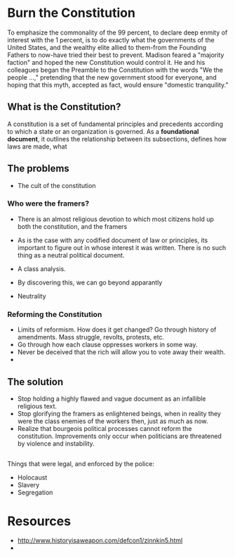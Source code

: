 # Burn the Constitution



To emphasize the commonality
of the 99 percent, to declare deep enmity of interest with the 1 percent, is to do exactly what the
governments of the United States, and the wealthy elite allied to them-from the Founding Fathers to
now-have tried their best to prevent. Madison feared a "majority faction" and hoped the new
Constitution would control it. He and his colleagues began the Preamble to the Constitution with
the words "We the people ...," pretending that the new government stood for everyone, and hoping
that this myth, accepted as fact, would ensure "domestic tranquility."



## What is the Constitution?

A constitution is a set of fundamental principles and precedents according to which a state or an organization is governed. As a **foundational document**, it outlines the relationship between its subsections, defines how laws are made, what 

## The problems
- The cult of the constitution
### Who were the framers?

- There is an almost religious devotion to which most citizens hold up both the constitution, and the framers

- As is the case with any codified document of law or principles, its important to figure out in whose interest it was written. There is no such thing as a neutral political document. 
- A class analysis.
- By discovering this, we can go beyond apparantly 
- Neutrality

### Reforming the Constitution

- Limits of reformism. How does it get changed? Go through history of amendments. Mass struggle, revolts, protests, etc. 
- Go through how each clause oppresses workers in some way.
- Never be deceived that the rich will allow you to vote away their wealth. 
- ​

## The solution

- Stop holding a highly flawed and vague document as an infallible religious text. 
- Stop glorifying the framers as enlightened beings, when in reality they were the class enemies of the workers then, just as much as now. 
- Realize that bourgeois political processes cannot reform the constitution. Improvements only occur when politicians are threatened by violence and instability. 





##  

##  





Things that were legal, and enforced by the police:

- Holocaust
- Slavery
- Segregation

# Resources

- http://www.historyisaweapon.com/defcon1/zinnkin5.html
- ​
